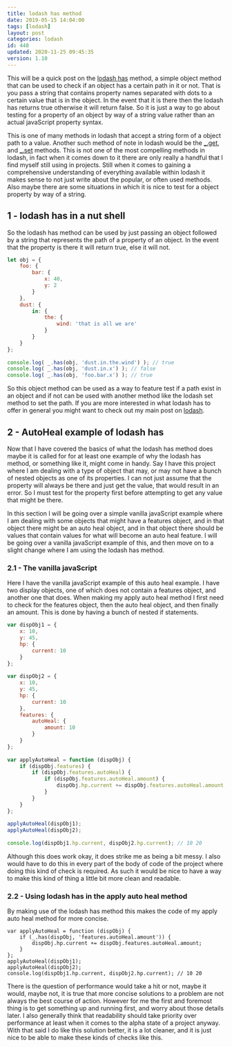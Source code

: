 ```yaml
---
title: lodash has method
date: 2019-05-15 14:04:00
tags: [lodash]
layout: post
categories: lodash
id: 448
updated: 2020-11-25 09:45:35
version: 1.10
---
```


This will be a quick post on the [lodash has](https://lodash.com/docs/4.17.11#has) method, a simple object method that can be used to check if an object has a certain path in it or not. That is you pass a string that contains property names separated with dots to a certain value that is in the object. In the event that it is there then the lodash has returns true otherwise it will return false. So it is just a way to go about testing for a property of an object by way of a string value rather than an actual javaScript property syntax.

This is one of many methods in lodash that accept a string form of a object path to a value. Another such method of note in lodash would be the [\_.get](/2018/09/24/lodash_get/), and [\_.set](/2018/12/04/lodash_set/) methods. This is not one of the most compelling methods in lodash, in fact when it comes down to it there are only really a handful that I find myself still  using in projects. Still when it comes to gaining a comprehensive understanding of everything available within lodash it makes sense to not just write about the popular, or often used methods. Also maybe there are some situations in which it is nice to test for a object property by way of a string.

<!-- more -->

## 1 - lodash has in a nut shell

So the lodash has method can be used by just passing an object followed by a string that represents the path of a property of an object. In the event that the property is there it will return true, else it will not.

```js
let obj = {
    foo: {
        bar: {
            x: 40,
            y: 2
        }
    },
    dust: {
        in: {
            the: {
                wind: 'that is all we are'
            }
        }
    }
};
 
console.log( _.has(obj, 'dust.in.the.wind') ); // true
console.log( _.has(obj, 'dust.in.x') ); // false
console.log( _.has(obj, 'foo.bar.x') ); // true
```

So this object method can be used as a way to feature test if a path exist in an object and if not can be used with another method like the lodash set method to set the path. If you are more interested in what lodash has to offer in general you might want to check out my main post on [lodash](/2019/02/15/lodash/).

## 2 - AutoHeal example of lodash has

Now that I have covered the basics of what the lodash has method does maybe it is called for for at least one example of why the lodash has method, or something like it, might come in handy. Say I have this project where I am dealing with a type of object that may, or may not have a bunch of nested objects as one of its properties. I can not just assume that the property will always be there and just get the value, that would result in an error. So I must test for the property first before attempting to get any value that might be there.

In this section I will be going over a simple vanilla javaScript example where I am dealing with some objects that might have a features object, and in that object there might be an auto heal object, and in that object there should be values that contain values for what will become an auto heal feature. I will be going over a vanilla javaScript example of this, and then move on to a slight change where I am using the lodash has method.

### 2.1 - The vanilla javaScript

Here I have the vanilla javaScript example of this auto heal example. I have two display objects, one of which does not contain a features object, and another one that does. When making my apply auto heal method I first need to check for the features object, then the auto heal object, and then finally an amount. This is done by having a bunch of nested if statements.

```js
var dispObj1 = {
    x: 10,
    y: 45,
    hp: {
        current: 10
    }
};
 
var dispObj2 = {
    x: 10,
    y: 45,
    hp: {
        current: 10
    },
    features: {
        autoHeal: {
            amount: 10
        }
    }
};
 
var applyAutoHeal = function (dispObj) {
    if (dispObj.features) {
        if (dispObj.features.autoHeal) {
            if (dispObj.features.autoHeal.amount) {
                dispObj.hp.current += dispObj.features.autoHeal.amount;
            }
        }
    }
};
 
applyAutoHeal(dispObj1);
applyAutoHeal(dispObj2);
 
console.log(dispObj1.hp.current, dispObj2.hp.current); // 10 20
```

Although this does work okay, it does strike me as being a bit messy. I also would have to do this in every part of the body of code of the project where doing this kind of check is required. As such it would be nice to have a way to make this kind of thing a little bit more clean and readable.

### 2.2 - Using lodash has in the apply auto heal method

By making use of the lodash has method this makes the code of my apply auto heal method for more concise.

```
var applyAutoHeal = function (dispObj) {
    if (_.has(dispObj, 'features.autoHeal.amount')) {
        dispObj.hp.current += dispObj.features.autoHeal.amount;
    }
};
applyAutoHeal(dispObj1);
applyAutoHeal(dispObj2);
console.log(dispObj1.hp.current, dispObj2.hp.current); // 10 20
```

There is the question of performance would take a hit or not, maybe it would, maybe not, it is true that more concise solutions to a problem are not always the best course of action. However for me the first and foremost thing is to get something up and running first, and worry about those details later. I also generally think that readability should take priority over performance at least when it comes to the alpha state of a project anyway. With that said I do like this solution better, it is a lot cleaner, and it is just nice to be able to make these kinds of checks like this.